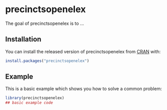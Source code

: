 
# precinctsopenelex

<!-- badges: start -->
<!-- badges: end -->

The goal of precinctsopenelex is to ...

## Installation

You can install the released version of precinctsopenelex from [CRAN](https://CRAN.R-project.org) with:

``` r
install.packages("precinctsopenelex")
```

## Example

This is a basic example which shows you how to solve a common problem:

``` r
library(precinctsopenelex)
## basic example code
```

